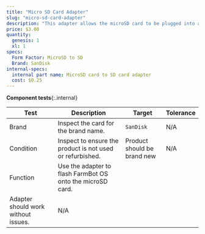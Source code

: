 ```yaml
---
title: "Micro SD Card Adapter"
slug: "micro-sd-card-adapter"
description: "This adapter allows the microSD card to be plugged into a standard sized SD card slot."
price: $3.00
quantity:
  genesis: 1
  xl: 1
specs:
  Form Factor: MicroSD to SD
  Brand: SanDisk
internal-specs:
  internal part name: MicroSD card to SD card adapter
  cost: $0.25
---
```


**Component tests**{:.internal}

|Test         |Description  |Target       |Tolerance    |
|-------------|-------------|-------------|-------------|
|Brand        |Inspect the card for the brand name.|`SanDisk`|N/A
|Condition    |Inspect to ensure the product is not used or refurbished.|Product should be brand new|N/A
|Function     |Use the adapter to flash FarmBot OS onto the microSD card.
Adapter should work without issues.|N/A
